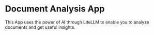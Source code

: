 # Document Analysis App

This App uses the power of AI through LiteLLM to enable you to analyze documents and get useful insights.
